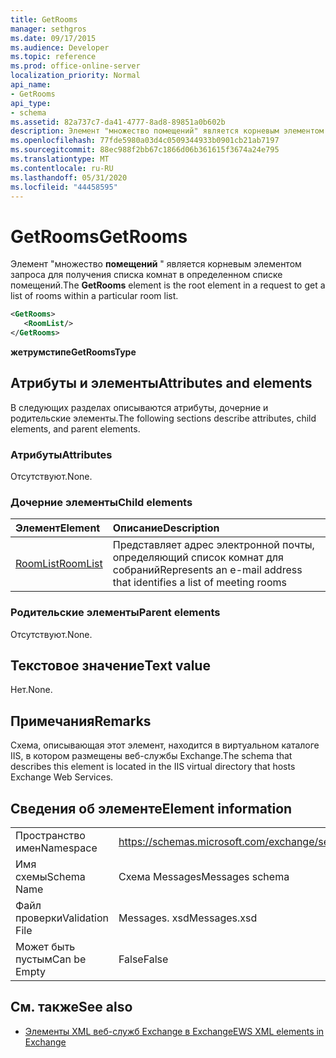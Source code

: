 ```yaml
---
title: GetRooms
manager: sethgros
ms.date: 09/17/2015
ms.audience: Developer
ms.topic: reference
ms.prod: office-online-server
localization_priority: Normal
api_name:
- GetRooms
api_type:
- schema
ms.assetid: 82a737c7-da41-4777-8ad8-89851a0b602b
description: Элемент "множество помещений" является корневым элементом запроса для получения списка комнат в определенном списке помещений.
ms.openlocfilehash: 77fde5980a03d4c0509344933b0901cb21ab7197
ms.sourcegitcommit: 88ec988f2bb67c1866d06b361615f3674a24e795
ms.translationtype: MT
ms.contentlocale: ru-RU
ms.lasthandoff: 05/31/2020
ms.locfileid: "44458595"
---
```

# <a name="getrooms"></a><span data-ttu-id="85e3a-103">GetRooms</span><span class="sxs-lookup"><span data-stu-id="85e3a-103">GetRooms</span></span>

<span data-ttu-id="85e3a-104">Элемент "множество **помещений** " является корневым элементом запроса для получения списка комнат в определенном списке помещений.</span><span class="sxs-lookup"><span data-stu-id="85e3a-104">The **GetRooms** element is the root element in a request to get a list of rooms within a particular room list.</span></span> 
  
```XML
<GetRooms>
   <RoomList/>
</GetRooms>
```

 <span data-ttu-id="85e3a-105">**жетрумстипе**</span><span class="sxs-lookup"><span data-stu-id="85e3a-105">**GetRoomsType**</span></span>
## <a name="attributes-and-elements"></a><span data-ttu-id="85e3a-106">Атрибуты и элементы</span><span class="sxs-lookup"><span data-stu-id="85e3a-106">Attributes and elements</span></span>

<span data-ttu-id="85e3a-107">В следующих разделах описываются атрибуты, дочерние и родительские элементы.</span><span class="sxs-lookup"><span data-stu-id="85e3a-107">The following sections describe attributes, child elements, and parent elements.</span></span>
  
### <a name="attributes"></a><span data-ttu-id="85e3a-108">Атрибуты</span><span class="sxs-lookup"><span data-stu-id="85e3a-108">Attributes</span></span>

<span data-ttu-id="85e3a-109">Отсутствуют.</span><span class="sxs-lookup"><span data-stu-id="85e3a-109">None.</span></span>
  
### <a name="child-elements"></a><span data-ttu-id="85e3a-110">Дочерние элементы</span><span class="sxs-lookup"><span data-stu-id="85e3a-110">Child elements</span></span>

|<span data-ttu-id="85e3a-111">**Элемент**</span><span class="sxs-lookup"><span data-stu-id="85e3a-111">**Element**</span></span>|<span data-ttu-id="85e3a-112">**Описание**</span><span class="sxs-lookup"><span data-stu-id="85e3a-112">**Description**</span></span>|
|:-----|:-----|
|[<span data-ttu-id="85e3a-113">RoomList</span><span class="sxs-lookup"><span data-stu-id="85e3a-113">RoomList</span></span>](roomlist.md) <br/> |<span data-ttu-id="85e3a-114">Представляет адрес электронной почты, определяющий список комнат для собраний</span><span class="sxs-lookup"><span data-stu-id="85e3a-114">Represents an e-mail address that identifies a list of meeting rooms</span></span>  <br/> |
   
### <a name="parent-elements"></a><span data-ttu-id="85e3a-115">Родительские элементы</span><span class="sxs-lookup"><span data-stu-id="85e3a-115">Parent elements</span></span>

<span data-ttu-id="85e3a-116">Отсутствуют.</span><span class="sxs-lookup"><span data-stu-id="85e3a-116">None.</span></span>
  
## <a name="text-value"></a><span data-ttu-id="85e3a-117">Текстовое значение</span><span class="sxs-lookup"><span data-stu-id="85e3a-117">Text value</span></span>

<span data-ttu-id="85e3a-118">Нет.</span><span class="sxs-lookup"><span data-stu-id="85e3a-118">None.</span></span>
  
## <a name="remarks"></a><span data-ttu-id="85e3a-119">Примечания</span><span class="sxs-lookup"><span data-stu-id="85e3a-119">Remarks</span></span>

<span data-ttu-id="85e3a-120">Схема, описывающая этот элемент, находится в виртуальном каталоге IIS, в котором размещены веб-службы Exchange.</span><span class="sxs-lookup"><span data-stu-id="85e3a-120">The schema that describes this element is located in the IIS virtual directory that hosts Exchange Web Services.</span></span>
  
## <a name="element-information"></a><span data-ttu-id="85e3a-121">Сведения об элементе</span><span class="sxs-lookup"><span data-stu-id="85e3a-121">Element information</span></span>

|||
|:-----|:-----|
|<span data-ttu-id="85e3a-122">Пространство имен</span><span class="sxs-lookup"><span data-stu-id="85e3a-122">Namespace</span></span>  <br/> |https://schemas.microsoft.com/exchange/services/2006/messages  <br/> |
|<span data-ttu-id="85e3a-123">Имя схемы</span><span class="sxs-lookup"><span data-stu-id="85e3a-123">Schema Name</span></span>  <br/> |<span data-ttu-id="85e3a-124">Схема Messages</span><span class="sxs-lookup"><span data-stu-id="85e3a-124">Messages schema</span></span>  <br/> |
|<span data-ttu-id="85e3a-125">Файл проверки</span><span class="sxs-lookup"><span data-stu-id="85e3a-125">Validation File</span></span>  <br/> |<span data-ttu-id="85e3a-126">Messages. xsd</span><span class="sxs-lookup"><span data-stu-id="85e3a-126">Messages.xsd</span></span>  <br/> |
|<span data-ttu-id="85e3a-127">Может быть пустым</span><span class="sxs-lookup"><span data-stu-id="85e3a-127">Can be Empty</span></span>  <br/> |<span data-ttu-id="85e3a-128">False</span><span class="sxs-lookup"><span data-stu-id="85e3a-128">False</span></span>  <br/> |
   
## <a name="see-also"></a><span data-ttu-id="85e3a-129">См. также</span><span class="sxs-lookup"><span data-stu-id="85e3a-129">See also</span></span>



- [<span data-ttu-id="85e3a-130">Элементы XML веб-служб Exchange в Exchange</span><span class="sxs-lookup"><span data-stu-id="85e3a-130">EWS XML elements in Exchange</span></span>](ews-xml-elements-in-exchange.md)

